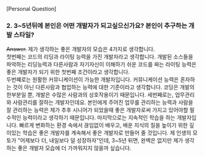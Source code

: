 [Personal Question]

### 2. 3~5년뒤에 본인은 어떤 개발자가 되고싶으신가요? 본인이 추구하는 개발 스타일?    

~~Answer.~~
제가 생각하는 좋은 개발자의 모습은 4가지로 생각합니다.  
첫번째는 코드의 리딩과 라이팅 능력을 가진 개발자라고 생각합니다. 개발된 소스들을 파악하는 리딩능력과 다른사람과 자기자신이 이해하기 쉬운 코드를 짜는 라이팅 능력은 좋은 개발자가 되기 위한 첫번째 조건이라고 생각합니다.  
두번쨰로는 원활한 커뮤니케이션이 가능한 개발자입니다. 커뮤니케이션 능력은 혼자하는 것이 아닌 다른사람과 협업하는 능력에 대한 기준이라고 생각합니다. 코딩은 개발의 한부분일 뿐, 개발은 수많은 사람과의 상호작용이기 때문입니다. 
세번째로는, 업무관리와 사람관리를 잘하는 개발자인데요.  본인에게 주어진 업무를 관리하는 능력과 사람을 잘 관리하는 능력은 제가 추후 시니어가 되었을때 좋은 개발자로써 가지고 있어야할 필수적인 능력이라고 생각하기 때문입니다. 
마지막으로는 지속적인 학습을 하는 개발자입니다. 빠르게 변화하는 환경 속에서 끊임없이 배우고, 배운 지식의 질을 높이기 위한 깊이있는 학습은 좋은 개발자를 계속해서 좋은 개발자로 만들어 줄 것입니다.
제 인생의 모토가 "어제보다 더, 내일보다 덜 성장하자"인데, 3~5년 뒤면, 완벽은 없지만 제가 생각하는 좋은 개발자 모습에 더 가까워지지 않을까 싶습니다.
